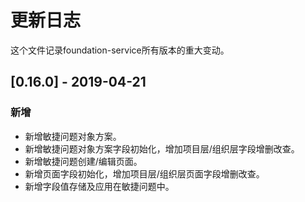 # 更新日志
这个文件记录foundation-service所有版本的重大变动。

## [0.16.0] - 2019-04-21

### 新增

- 新增敏捷问题对象方案。
- 新增敏捷问题对象方案字段初始化，增加项目层/组织层字段增删改查。
- 新增敏捷问题创建/编辑页面。
- 新增页面字段初始化，增加项目层/组织层页面字段增删改查。
- 新增字段值存储及应用在敏捷问题中。
